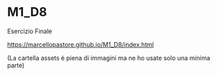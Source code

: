 # M1_D8
Esercizio Finale

https://marcellopastore.github.io/M1_D8/index.html

(La cartella assets è piena di immagini ma ne ho usate solo una minima parte)
